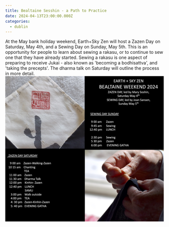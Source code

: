 ```yaml
---
title: Bealtaine Sesshin - a Path to Practice
date: 2024-04-13T23:00:00.000Z
categories:
  - dublin
---
```


At the May bank holiday weekend, Earth+Sky Zen will host a Zazen Day on Saturday, May 4th, and a Sewing Day on Sunday, May 5th. This is an opportunity for people to learn about sewing a rakasu, or to continue to sew one that they have already started. Sewing a rakasu is one aspect of preparing to receive Jukai - also known as 'becoming a bodhisattva', and 'taking the precepts'. The dharma talk on Saturday will outline the process in more detail.![](</img/Bealtaine 2024.jpg>)

